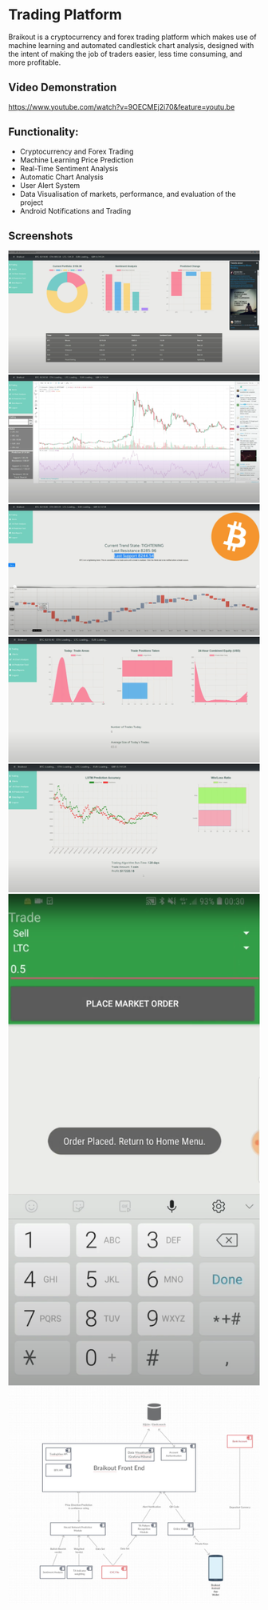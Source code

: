 # Trading Platform

Braikout is a cryptocurrency and forex trading platform which makes use of machine learning and automated candlestick chart analysis, designed with the intent of making the job of traders easier, less time consuming, and more profitable. 

## Video Demonstration

https://www.youtube.com/watch?v=9OECMEj2i70&feature=youtu.be

## Functionality:
 -	Cryptocurrency and Forex Trading
 - Machine Learning Price Prediction 
 - 	Real-Time Sentiment Analysis
 -	Automatic Chart Analysis
 -	User Alert System
 -	Data Visualisation of markets, performance, and evaluation of the project
 -	Android Notifications and Trading

## Screenshots
![UI](images/ui.png)
![Trading Page](images/trading.png)
![chartTa](images/chartTa.png)
![Trading History](images/history.png)
![Backtest](images/backtest.png)
![App](images/app.png)
![component](images/ComponentDiagram.JPG)

